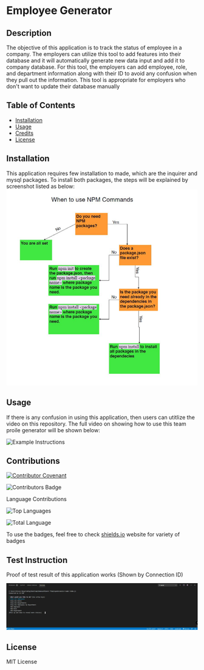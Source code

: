 # Employee Generator

## Description 
The objective of this application is to track the status of employee in a company. The employers can utilize this tool to add features into their database and it will automatically generate new data input and add it to company database. For this tool, the employers can add employee, role, and department information along with their ID to avoid any confusion when they pull out the information. This tool is appropriate for employers who don't want to update their database manually
    
## Table of Contents
* [Installation](#installation)
* [Usage](#usage)
* [Credits](#credits)
* [License](#license)

## Installation 
This application requires few installation to made, which are the inquirer and mysql packages. To install both packages, the steps will be explained by screenshot listed as below:
![Steps Installation](./Images/steps.JPG) 
  
## Usage 
If there is any confusion in using this application, then users can utitlize the video on this repository. The full video on showing how to use this team proile generator will be shown below:
  
![Example Instructions](./demo.gif)
  
## Contributions
[![Contributor Covenant](https://img.shields.io/badge/Contributor%20Covenant-v2.0%20adopted-ff69b4.svg)](code_of_conduct.md) 

![Contributors Badge](https://img.shields.io/github/contributors/stevenbong96/EmployeeGenerator?label=Total%20Contributors)

Language Contributions

![Top Languages](https://img.shields.io/github/languages/top/stevenbong96/EmployeeGenerator)

![Total Language](https://img.shields.io/github/languages/count/stevenbong96/EmployeeGenerator)

To use the badges, feel free to check [shields.io](https://shields.io/) website for variety of badges

## Test Instruction 
Proof of test result of this application works (Shown by Connection ID)

![Test Results](./Images/TestResult.JPG)

## License 
  
MIT License
